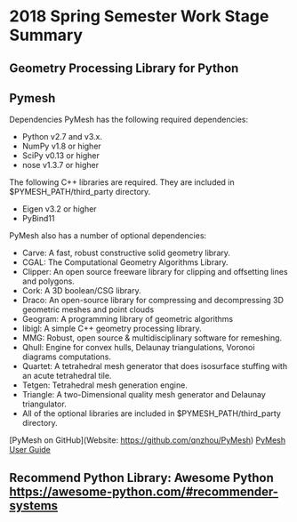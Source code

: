 # 2018 Spring Semester Work Stage Summary

## Geometry Processing Library for Python

## Pymesh

Dependencies
PyMesh has the following required dependencies:

- Python v2.7 and v3.x.
- NumPy v1.8 or higher
- SciPy v0.13 or higher
- nose v1.3.7 or higher

The following C++ libraries are required. They are included in $PYMESH_PATH/third_party directory.

- Eigen v3.2 or higher
- PyBind11

PyMesh also has a number of optional dependencies:

- Carve: A fast, robust constructive solid geometry library.
- CGAL: The Computational Geometry Algorithms Library.
- Clipper: An open source freeware library for clipping and offsetting lines and polygons.
- Cork: A 3D boolean/CSG library.
- Draco: An open-source library for compressing and decompressing 3D geometric meshes and point clouds
- Geogram: A programming library of geometric algorithms
- libigl: A simple C++ geometry processing library.
- MMG: Robust, open source & multidisciplinary software for remeshing.
- Qhull: Engine for convex hulls, Delaunay triangulations, Voronoi diagrams computations.
- Quartet: A tetrahedral mesh generator that does isosurface stuffing with an acute tetrahedral tile.
- Tetgen: Tetrahedral mesh generation engine.
- Triangle: A two-Dimensional quality mesh generator and Delaunay triangulator.
- All of the optional libraries are included in $PYMESH_PATH/third_party directory.

[PyMesh on GitHub](Website: https://github.com/qnzhou/PyMesh)
[PyMesh User Guide](http://pymesh.readthedocs.io/en/latest/user_guide.html)

## Recommend Python Library: Awesome Python https://awesome-python.com/#recommender-systems
